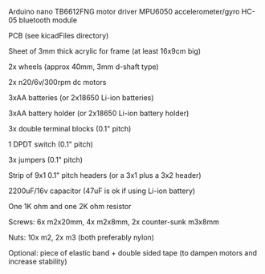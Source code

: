 Arduino nano
TB6612FNG motor driver
MPU6050 accelerometer/gyro
HC-05 bluetooth module

PCB (see kicadFiles directory)

Sheet of 3mm thick acrylic for frame (at least 16x9cm big)

2x wheels (approx 40mm, 3mm d-shaft type)

2x n20/6v/300rpm dc motors

3xAA batteries (or 2x18650 Li-ion batteries)

3xAA battery holder (or 2x18650 Li-ion battery holder)

3x double terminal blocks (0.1" pitch)

1 DPDT switch (0.1" pitch)

3x jumpers (0.1" pitch)

Strip of 9x1 0.1" pitch headers (or a 3x1 plus a 3x2 header)

2200uF/16v capacitor (47uF is ok if using Li-ion battery)

One 1K ohm and one 2K ohm resistor

Screws: 6x m2x20mm, 4x m2x8mm, 2x counter-sunk m3x8mm 

Nuts: 10x m2, 2x m3 (both preferably nylon)

Optional: piece of elastic band + double sided tape (to dampen motors and increase stability)
